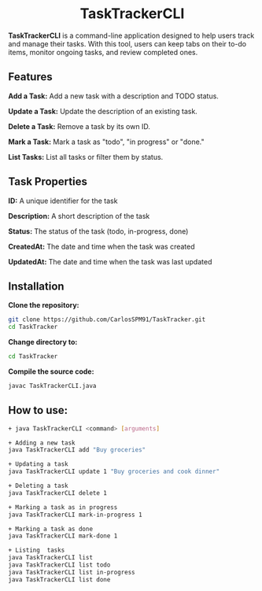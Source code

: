 <div align=center>
  
# TaskTrackerCLI 


</div>

**TaskTrackerCLI** is a command-line application designed to help users track and manage their tasks. With this tool, users can keep tabs on their to-do items, monitor ongoing tasks, and review completed ones.

## Features

**Add a Task:** 
Add a new task with a description and TODO status.

**Update a Task:**
Update the description of an existing task.

**Delete a Task:**
Remove a task by its own ID.

**Mark a Task:**
Mark a task as "todo", "in progress" or "done."

**List Tasks:**
List all tasks or filter them by status.

## Task Properties

**ID:** A unique identifier for the task

**Description:** A short description of the task

**Status:** The status of the task (todo, in-progress, done)

**CreatedAt:** The date and time when the task was created

**UpdatedAt:** The date and time when the task was last updated


## Installation

**Clone the repository:**
 ```bash
git clone https://github.com/CarlosSPM91/TaskTracker.git
cd TaskTracker
```
 **Change directory to:**
 ```bash
cd TaskTracker
```

**Compile the source code:**
 ```bash
javac TaskTrackerCLI.java 
```

 ## How to use:
 ```bash
+ java TaskTrackerCLI <command> [arguments]

+ Adding a new task
java TaskTrackerCLI add "Buy groceries"

+ Updating a task
java TaskTrackerCLI update 1 "Buy groceries and cook dinner"

+ Deleting a task
java TaskTrackerCLI delete 1

+ Marking a task as in progress
java TaskTrackerCLI mark-in-progress 1

+ Marking a task as done
java TaskTrackerCLI mark-done 1

+ Listing  tasks
java TaskTrackerCLI list
java TaskTrackerCLI list todo
java TaskTrackerCLI list in-progress
java TaskTrackerCLI list done
```
